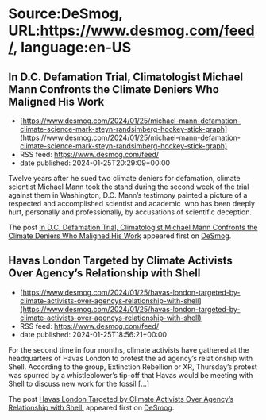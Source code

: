 # Source:DeSmog, URL:https://www.desmog.com/feed/, language:en-US

## In D.C. Defamation Trial, Climatologist Michael Mann Confronts the Climate Deniers Who Maligned His Work
 - [https://www.desmog.com/2024/01/25/michael-mann-defamation-climate-science-mark-steyn-randsimberg-hockey-stick-graph](https://www.desmog.com/2024/01/25/michael-mann-defamation-climate-science-mark-steyn-randsimberg-hockey-stick-graph)
 - RSS feed: https://www.desmog.com/feed/
 - date published: 2024-01-25T20:29:09+00:00

<p>Twelve years after he sued two climate deniers for defamation, climate scientist Michael Mann took the stand during the second week of the trial against them in Washington, D.C. Mann’s testimony painted a picture of a respected and accomplished scientist and academic  who has been deeply hurt, personally and professionally, by accusations of scientific deception.</p>
<p>The post <a href="https://www.desmog.com/2024/01/25/michael-mann-defamation-climate-science-mark-steyn-randsimberg-hockey-stick-graph/">In D.C. Defamation Trial, Climatologist Michael Mann Confronts the Climate Deniers Who Maligned His Work</a> appeared first on <a href="https://www.desmog.com">DeSmog</a>.</p>

## Havas London Targeted by Climate Activists Over Agency’s Relationship with Shell
 - [https://www.desmog.com/2024/01/25/havas-london-targeted-by-climate-activists-over-agencys-relationship-with-shell](https://www.desmog.com/2024/01/25/havas-london-targeted-by-climate-activists-over-agencys-relationship-with-shell)
 - RSS feed: https://www.desmog.com/feed/
 - date published: 2024-01-25T18:56:21+00:00

<p>For the second time in four months, climate activists have gathered at the headquarters of Havas London to protest the ad agency’s relationship with Shell. According to the group, Extinction Rebellion or XR, Thursday’s protest was spurred by a whistleblower’s tip-off that Havas would be meeting with Shell to discuss new work for the fossil [&#8230;]</p>
<p>The post <a href="https://www.desmog.com/2024/01/25/havas-london-targeted-by-climate-activists-over-agencys-relationship-with-shell/">Havas London Targeted by Climate Activists Over Agency’s Relationship with Shell </a> appeared first on <a href="https://www.desmog.com">DeSmog</a>.</p>

